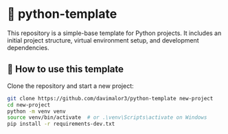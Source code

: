 # 🐍 python-template

This repository is a simple-base template for Python projects. It includes an initial project structure, virtual environment setup, and development dependencies.

## 🚀 How to use this template

Clone the repository and start a new project:

```bash
git clone https://github.com/davimalor3/python-template new-project
cd new-project
python -m venv venv
source venv/bin/activate  # or .\venv\Scripts\activate on Windows
pip install -r requirements-dev.txt
